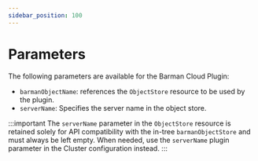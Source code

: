 ```yaml
---
sidebar_position: 100
---
```


# Parameters

<!-- SPDX-License-Identifier: CC-BY-4.0 -->

The following parameters are available for the Barman Cloud Plugin:

- `barmanObjectName`: references the `ObjectStore` resource to be used by the
  plugin.
- `serverName`: Specifies the server name in the object store.

:::important
The `serverName` parameter in the `ObjectStore` resource is retained solely for
API compatibility with the in-tree `barmanObjectStore` and must always be left empty.
When needed, use the `serverName` plugin parameter in the Cluster configuration instead.
:::
